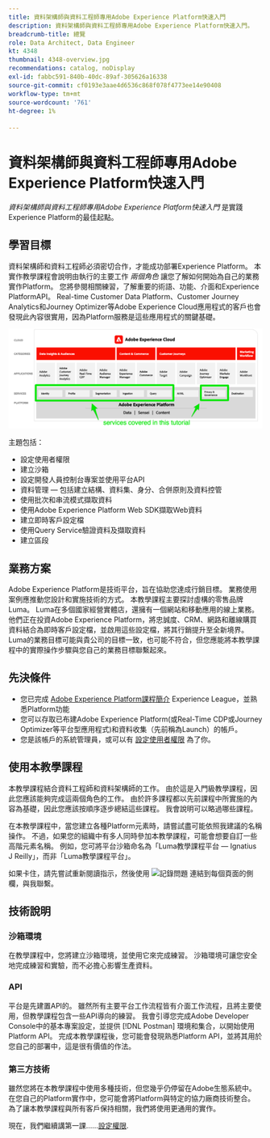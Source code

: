 ```yaml
---
title: 資料架構師與資料工程師專用Adobe Experience Platform快速入門
description: 資料架構師與資料工程師專用Adobe Experience Platform快速入門。
breadcrumb-title: 總覽
role: Data Architect, Data Engineer
kt: 4348
thumbnail: 4348-overview.jpg
recommendations: catalog, noDisplay
exl-id: fabbc591-840b-40dc-89af-305626a16338
source-git-commit: cf0193e3aae4d6536c868f078f4773ee14e90408
workflow-type: tm+mt
source-wordcount: '761'
ht-degree: 1%

---
```


# 資料架構師與資料工程師專用Adobe Experience Platform快速入門

<!--5min-->

_資料架構師與資料工程師專用Adobe Experience Platform快速入門_ 是實踐Experience Platform的最佳起點。


<!--How do we address ETL-->

## 學習目標

資料架構師和資料工程師必須密切合作，才能成功部署Experience Platform。 本實作教學課程會說明由執行的主要工作 _兩個角色_ 讓您了解如何開始為自己的業務實作Platform。 您將參閱相關練習，了解重要的術語、功能、介面和Experience PlatformAPI。 Real-time Customer Data Platform、Customer Journey Analytics和Journey Optimizer等Adobe Experience Cloud應用程式的客戶也會發現此內容很實用，因為Platform服務是這些應用程式的關鍵基礎。

![Adobe Experience Cloud行銷架構，重點說明本教學課程所涵蓋的Platform服務：身分、設定檔、細分、擷取、查詢和控管](assets/marketecture.png)

主題包括：

* 設定使用者權限
* 建立沙箱
* 設定開發人員控制台專案並使用平台API
* 資料管理 — 包括建立結構、資料集、身分、合併原則及資料控管
* 使用批次和串流模式擷取資料
* 使用Adobe Experience Platform Web SDK擷取Web資料
* 建立即時客戶設定檔
* 使用Query Service驗證資料及擷取資料
* 建立區段

## 業務方案

Adobe Experience Platform是技術平台，旨在協助您達成行銷目標。 業務使用案例應推動您設計和實施技術的方式。 本教學課程主要探討虛構的零售品牌Luma。 Luma在多個國家經營實體店，還擁有一個網站和移動應用的線上業務。 他們正在投資Adobe Experience Platform，將忠誠度、CRM、網路和離線購買資料結合為即時客戶設定檔，並啟用這些設定檔，將其行銷提升至全新境界。 Luma的業務目標可能與貴公司的目標一致，也可能不符合，但您應能將本教學課程中的實際操作步驟與您自己的業務目標聯繫起來。

## 先決條件

* 您已完成 [Adobe Experience Platform課程簡介](https://experienceleague.adobe.com/?recommended=ExperiencePlatform-U-1-2020.1) Experience League，並熟悉Platform功能
* 您可以存取已布建Adobe Experience Platform(或Real-Time CDP或Journey Optimizer等平台型應用程式)和資料收集（先前稱為Launch）的帳戶。
* 您是該帳戶的系統管理員，或可以有 [設定使用者權限](configure-permissions.md) 為了你。

## 使用本教學課程

本教學課程結合資料工程師和資料架構師的工作。 由於這是入門級教學課程，因此您應該能夠完成這兩個角色的工作。 由於許多課程都以先前課程中所實施的內容為基礎，因此您應該按順序逐步總結這些課程。 我會說明可以略過哪些課程。

在本教學課程中，當您建立各種Platform元素時，請嘗試盡可能依照我建議的名稱操作。 不過，如果您的組織中有多人同時參加本教學課程，可能會想要自訂一些高階元素名稱。 例如，您可將平台沙箱命名為「Luma教學課程平台 — Ignatius J Reilly」，而非「Luma教學課程平台」。

如果卡住，請先嘗試重新閱讀指示，然後使用 ![記錄問題](https://experienceleague.adobe.com/assets/img/feedback.svg) 連結到每個頁面的側欄，與我聯繫。

## 技術說明

### 沙箱環境

在教學課程中，您將建立沙箱環境，並使用它來完成練習。 沙箱環境可讓您安全地完成練習和實驗，而不必擔心影響生產資料。

### API

平台是先建置API的。 雖然所有主要平台工作流程皆有介面工作流程，且將主要使用，但教學課程包含一些API導向的練習。 我會引導您完成Adobe Developer Console中的基本專案設定，並提供 [!DNL Postman] 環境和集合，以開始使用Platform API。 完成本教學課程後，您可能會發現熟悉Platform API，並將其用於您自己的部署中，這是很有價值的作法。

### 第三方技術

雖然您將在本教學課程中使用多種技術，但您幾乎仍停留在Adobe生態系統中。 在您自己的Platform實作中，您可能會將Platform與特定的協力廠商技術整合。 為了讓本教學課程與所有客戶保持相關，我們將使用更通用的實作。

現在，我們繼續講第一課……[設定權限](configure-permissions.md).

